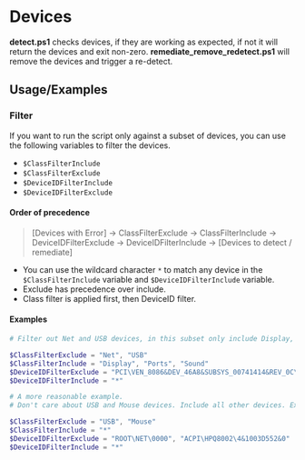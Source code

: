 # Devices

**detect.ps1** checks devices, if they are working as expected, if not it will return the devices and exit non-zero.
**remediate_remove_redetect.ps1** will remove the devices and trigger a re-detect.

## Usage/Examples

### Filter

If you want to run the script only against a subset of devices, you can use the following variables to filter the devices.

- ```$ClassFilterInclude```
- ```$ClassFilterExclude```
- ```$DeviceIDFilterInclude```
- ```$DeviceIDFilterExclude```

#### Order of precedence

> [Devices with Error] -> ClassFilterExclude -> ClassFilterInclude -> DeviceIDFilterExclude -> DeviceIDFilterInclude -> [Devices to detect / remediate]

- You can use the wildcard character `*` to match any device in the ```$ClassFilterInclude``` variable and ```$DeviceIDFilterInclude``` variable.
- Exclude has precedence over include.
- Class filter is applied first, then DeviceID filter.

#### Examples

```powershell
# Filter out Net and USB devices, in this subset only include Display, Ports and Sound devices. Then exclude the PCI\VEN_8086&DEV_46A8&SUBSYS_00741414&REV_0C\3&11583659&0&10 and ACPI\PNP0C02\5 devices.

$ClassFilterExclude = "Net", "USB"
$ClassFilterInclude = "Display", "Ports", "Sound"
$DeviceIDFilterExclude = "PCI\VEN_8086&DEV_46A8&SUBSYS_00741414&REV_0C\3&11583659&0&10", "ACPI\PNP0C02\5"
$DeviceIDFilterInclude = "*"
```

```powershell
# A more reasonable example.
# Don't care about USB and Mouse devices. Include all other devices. Exclude the Cisco AnyConnect VPN device and PS/2 Keyboard.

$ClassFilterExclude = "USB", "Mouse"
$ClassFilterInclude = "*"
$DeviceIDFilterExclude = "ROOT\NET\0000", "ACPI\HPQ8002\4&1003D552&0"
$DeviceIDFilterInclude = "*"
```
